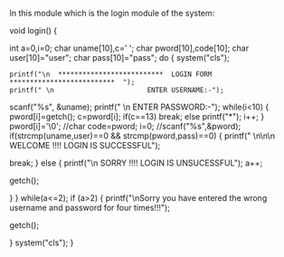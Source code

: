 In this module which is the login module of the system:


void login()
{
 
int a=0,i=0;
    char uname&#91;10],c=' ';
    char pword&#91;10],code&#91;10];
    char user&#91;10]="user";
    char pass&#91;10]="pass";
    do
{
system("cls");
 
    printf("\n  **************************  LOGIN FORM  **************************  ");
    printf(" \n                       ENTER USERNAME:-");
scanf("%s", &amp;uname);
printf(" \n                       ENTER PASSWORD:-");
while(i&lt;10)
{
    pword&#91;i]=getch();
    c=pword&#91;i];
    if(c==13) break;
    else printf("*");
    i++;
}
pword&#91;i]='\0';
//char code=pword;
i=0;
//scanf("%s",&amp;pword);
if(strcmp(uname,user)==0 &amp;&amp; strcmp(pword,pass)==0)
{
printf("  \n\n\n       WELCOME !!!! LOGIN IS SUCCESSFUL");
 
break;
}
else
{
printf("\n        SORRY !!!!  LOGIN IS UNSUCESSFUL");
a++;
 
getch();
 
}
}
while(a&lt;=2);
if (a&gt;2)
{
printf("\nSorry you have entered the wrong username and password for four times!!!");
 
getch();
 
}
system("cls");
}



